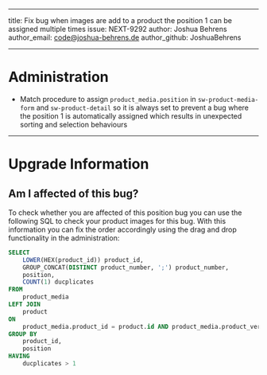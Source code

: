 ---
title:         Fix bug when images are add to a product the position 1 can be assigned multiple times
issue:         NEXT-9292
author:        Joshua Behrens
author_email:  code@joshua-behrens.de
author_github: JoshuaBehrens
___
# Administration
* Match procedure to assign `product_media.position` in `sw-product-media-form` and `sw-product-detail` so it is always set to prevent a bug where the position 1 is automatically assigned which results in unexpected sorting and selection behaviours
___
# Upgrade Information

## Am I affected of this bug?

To check whether you are affected of this position bug you can use the following SQL to check your product images for this bug.
With this information you can fix the order accordingly using the drag and drop functionality in the administration:
```sql
SELECT
    LOWER(HEX(product_id)) product_id,
    GROUP_CONCAT(DISTINCT product_number, ';') product_number,
    position,
    COUNT(1) ducplicates
FROM
    product_media
LEFT JOIN
    product
ON
    product_media.product_id = product.id AND product_media.product_version_id = product.version_id
GROUP BY
    product_id,
    position
HAVING
    ducplicates > 1
```
